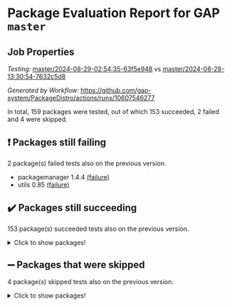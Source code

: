 # Package Evaluation Report for GAP `master`

## Job Properties

*Testing:* [master/2024-08-29-02:54:35-63f5e948](https://github.com/gap-system/PackageDistro/blob/data/reports/master/2024-08-29-02:54:35-63f5e948) vs [master/2024-08-28-13:30:54-7632c5d8](https://github.com/gap-system/PackageDistro/blob/data/reports/master/2024-08-28-13:30:54-7632c5d8)

*Generated by Workflow:* https://github.com/gap-system/PackageDistro/actions/runs/10607546277

In total, 159 packages were tested, out of which 153 succeeded, 2 failed and 4 were skipped.

## :exclamation: Packages still failing

2 package(s) failed tests also on the previous version.
- packagemanager 1.4.4 [(failure)](https://github.com/gap-system/PackageDistro/actions/runs/10607546277/job/29400619172)
- utils 0.85 [(failure)](https://github.com/gap-system/PackageDistro/actions/runs/10607546277/job/29400627048)

## :heavy_check_mark: Packages still succeeding

153 package(s) succeeded tests also on the previous version.
<details><summary>Click to show packages!</summary>

- 4ti2interface 2023.02-04 [(success)](https://github.com/gap-system/PackageDistro/actions/runs/10607546277/job/29400595289)
- ace 5.6.2 [(success)](https://github.com/gap-system/PackageDistro/actions/runs/10607546277/job/29400595458)
- aclib 1.3.2 [(success)](https://github.com/gap-system/PackageDistro/actions/runs/10607546277/job/29400595616)
- agt 0.3.1 [(success)](https://github.com/gap-system/PackageDistro/actions/runs/10607546277/job/29400595782)
- alnuth 3.2.1 [(success)](https://github.com/gap-system/PackageDistro/actions/runs/10607546277/job/29400595928)
- anupq 3.3.0 [(success)](https://github.com/gap-system/PackageDistro/actions/runs/10607546277/job/29400596088)
- atlasrep 2.1.9 [(success)](https://github.com/gap-system/PackageDistro/actions/runs/10607546277/job/29400596238)
- autodoc 2023.06.19 [(success)](https://github.com/gap-system/PackageDistro/actions/runs/10607546277/job/29400596390)
- automata 1.15 [(success)](https://github.com/gap-system/PackageDistro/actions/runs/10607546277/job/29400596513)
- automgrp 1.3.2 [(success)](https://github.com/gap-system/PackageDistro/actions/runs/10607546277/job/29400600486)
- autpgrp 1.11 [(success)](https://github.com/gap-system/PackageDistro/actions/runs/10607546277/job/29400601035)
- cap 2024.08-07 [(success)](https://github.com/gap-system/PackageDistro/actions/runs/10607546277/job/29400601374)
- caratinterface 2.3.6 [(success)](https://github.com/gap-system/PackageDistro/actions/runs/10607546277/job/29400603903)
- cddinterface 2024.08.27 [(success)](https://github.com/gap-system/PackageDistro/actions/runs/10607546277/job/29400604109)
- circle 1.6.6 [(success)](https://github.com/gap-system/PackageDistro/actions/runs/10607546277/job/29400604294)
- classicpres 1.22 [(success)](https://github.com/gap-system/PackageDistro/actions/runs/10607546277/job/29400604436)
- cohomolo 1.6.11 [(success)](https://github.com/gap-system/PackageDistro/actions/runs/10607546277/job/29400604614)
- congruence 1.2.7 [(success)](https://github.com/gap-system/PackageDistro/actions/runs/10607546277/job/29400605025)
- corelg 1.57 [(success)](https://github.com/gap-system/PackageDistro/actions/runs/10607546277/job/29400605218)
- crime 1.6 [(success)](https://github.com/gap-system/PackageDistro/actions/runs/10607546277/job/29400605376)
- crisp 1.4.6 [(success)](https://github.com/gap-system/PackageDistro/actions/runs/10607546277/job/29400605550)
- crypting 0.10.4 [(success)](https://github.com/gap-system/PackageDistro/actions/runs/10607546277/job/29400605730)
- cryst 4.1.27 [(success)](https://github.com/gap-system/PackageDistro/actions/runs/10607546277/job/29400605900)
- crystcat 1.1.10 [(success)](https://github.com/gap-system/PackageDistro/actions/runs/10607546277/job/29400606044)
- ctbllib 1.3.9 [(success)](https://github.com/gap-system/PackageDistro/actions/runs/10607546277/job/29400606192)
- cubefree 1.19 [(success)](https://github.com/gap-system/PackageDistro/actions/runs/10607546277/job/29400606315)
- curlinterface 2.3.2 [(success)](https://github.com/gap-system/PackageDistro/actions/runs/10607546277/job/29400606442)
- cvec 2.8.2 [(success)](https://github.com/gap-system/PackageDistro/actions/runs/10607546277/job/29400606572)
- datastructures 0.3.1 [(success)](https://github.com/gap-system/PackageDistro/actions/runs/10607546277/job/29400606711)
- deepthought 1.0.7 [(success)](https://github.com/gap-system/PackageDistro/actions/runs/10607546277/job/29400606878)
- design 1.8 [(success)](https://github.com/gap-system/PackageDistro/actions/runs/10607546277/job/29400607038)
- difsets 2.3.1 [(success)](https://github.com/gap-system/PackageDistro/actions/runs/10607546277/job/29400607251)
- digraphs 1.7.1 [(success)](https://github.com/gap-system/PackageDistro/actions/runs/10607546277/job/29400607477)
- edim 1.3.8 [(success)](https://github.com/gap-system/PackageDistro/actions/runs/10607546277/job/29400607626)
- example 4.3.4 [(success)](https://github.com/gap-system/PackageDistro/actions/runs/10607546277/job/29400607807)
- examplesforhomalg 2023.10-01 [(success)](https://github.com/gap-system/PackageDistro/actions/runs/10607546277/job/29400607985)
- factint 1.6.3 [(success)](https://github.com/gap-system/PackageDistro/actions/runs/10607546277/job/29400608150)
- ferret 1.0.12 [(success)](https://github.com/gap-system/PackageDistro/actions/runs/10607546277/job/29400608298)
- fga 1.5.0 [(success)](https://github.com/gap-system/PackageDistro/actions/runs/10607546277/job/29400608435)
- fining 1.5.6 [(success)](https://github.com/gap-system/PackageDistro/actions/runs/10607546277/job/29400608560)
- float 1.0.4 [(success)](https://github.com/gap-system/PackageDistro/actions/runs/10607546277/job/29400608725)
- format 1.4.4 [(success)](https://github.com/gap-system/PackageDistro/actions/runs/10607546277/job/29400608883)
- forms 1.2.11 [(success)](https://github.com/gap-system/PackageDistro/actions/runs/10607546277/job/29400609034)
- fplsa 1.2.6 [(success)](https://github.com/gap-system/PackageDistro/actions/runs/10607546277/job/29400609226)
- fr 2.4.13 [(success)](https://github.com/gap-system/PackageDistro/actions/runs/10607546277/job/29400609377)
- francy 2.0.3 [(success)](https://github.com/gap-system/PackageDistro/actions/runs/10607546277/job/29400609529)
- fwtree 1.3 [(success)](https://github.com/gap-system/PackageDistro/actions/runs/10607546277/job/29400609680)
- gapdoc 1.6.7 [(success)](https://github.com/gap-system/PackageDistro/actions/runs/10607546277/job/29400609845)
- gauss 2023.08-01 [(success)](https://github.com/gap-system/PackageDistro/actions/runs/10607546277/job/29400609968)
- gaussforhomalg 2024.08-01 [(success)](https://github.com/gap-system/PackageDistro/actions/runs/10607546277/job/29400610124)
- gbnp 1.1.0 [(success)](https://github.com/gap-system/PackageDistro/actions/runs/10607546277/job/29400610306)
- generalizedmorphismsforcap 2024.04-01 [(success)](https://github.com/gap-system/PackageDistro/actions/runs/10607546277/job/29400610437)
- genss 1.6.9 [(success)](https://github.com/gap-system/PackageDistro/actions/runs/10607546277/job/29400610584)
- gradedmodules 2024.01-01 [(success)](https://github.com/gap-system/PackageDistro/actions/runs/10607546277/job/29400610790)
- gradedringforhomalg 2024.07-01 [(success)](https://github.com/gap-system/PackageDistro/actions/runs/10607546277/job/29400610971)
- grape 4.9.0 [(success)](https://github.com/gap-system/PackageDistro/actions/runs/10607546277/job/29400611125)
- groupoids 1.74 [(success)](https://github.com/gap-system/PackageDistro/actions/runs/10607546277/job/29400611275)
- grpconst 2.6.5 [(success)](https://github.com/gap-system/PackageDistro/actions/runs/10607546277/job/29400611422)
- guarana 0.96.3 [(success)](https://github.com/gap-system/PackageDistro/actions/runs/10607546277/job/29400611560)
- guava 3.19 [(success)](https://github.com/gap-system/PackageDistro/actions/runs/10607546277/job/29400611727)
- hap 1.65 [(success)](https://github.com/gap-system/PackageDistro/actions/runs/10607546277/job/29400611867)
- hapcryst 0.1.15 [(success)](https://github.com/gap-system/PackageDistro/actions/runs/10607546277/job/29400612029)
- hecke 1.5.4 [(success)](https://github.com/gap-system/PackageDistro/actions/runs/10607546277/job/29400612158)
- help 4.0 [(success)](https://github.com/gap-system/PackageDistro/actions/runs/10607546277/job/29400612300)
- homalg 2024.01-01 [(success)](https://github.com/gap-system/PackageDistro/actions/runs/10607546277/job/29400612463)
- homalgtocas 2023.11-01 [(success)](https://github.com/gap-system/PackageDistro/actions/runs/10607546277/job/29400612609)
- idrel 2.48 [(success)](https://github.com/gap-system/PackageDistro/actions/runs/10607546277/job/29400612754)
- images 1.3.3 [(success)](https://github.com/gap-system/PackageDistro/actions/runs/10607546277/job/29400612934)
- intpic 0.3.0 [(success)](https://github.com/gap-system/PackageDistro/actions/runs/10607546277/job/29400613114)
- io 4.8.3 [(success)](https://github.com/gap-system/PackageDistro/actions/runs/10607546277/job/29400613253)
- io_forhomalg 2023.02-04 [(success)](https://github.com/gap-system/PackageDistro/actions/runs/10607546277/job/29400613427)
- irredsol 1.4.4 [(success)](https://github.com/gap-system/PackageDistro/actions/runs/10607546277/job/29400613612)
- json 2.2.2 [(success)](https://github.com/gap-system/PackageDistro/actions/runs/10607546277/job/29400613757)
- jupyterkernel 1.5.1 [(success)](https://github.com/gap-system/PackageDistro/actions/runs/10607546277/job/29400613935)
- jupyterviz 1.5.6 [(success)](https://github.com/gap-system/PackageDistro/actions/runs/10607546277/job/29400614100)
- kan 1.37 [(success)](https://github.com/gap-system/PackageDistro/actions/runs/10607546277/job/29400614266)
- kbmag 1.5.11 [(success)](https://github.com/gap-system/PackageDistro/actions/runs/10607546277/job/29400614472)
- laguna 3.9.7 [(success)](https://github.com/gap-system/PackageDistro/actions/runs/10607546277/job/29400614635)
- liealgdb 2.2.1 [(success)](https://github.com/gap-system/PackageDistro/actions/runs/10607546277/job/29400614812)
- liepring 2.9.1 [(success)](https://github.com/gap-system/PackageDistro/actions/runs/10607546277/job/29400614951)
- liering 2.4.2 [(success)](https://github.com/gap-system/PackageDistro/actions/runs/10607546277/job/29400615104)
- linearalgebraforcap 2024.08-07 [(success)](https://github.com/gap-system/PackageDistro/actions/runs/10607546277/job/29400615237)
- lins 0.9 [(success)](https://github.com/gap-system/PackageDistro/actions/runs/10607546277/job/29400615421)
- localizeringforhomalg 2023.10-01 [(success)](https://github.com/gap-system/PackageDistro/actions/runs/10607546277/job/29400615599)
- loops 3.4.3 [(success)](https://github.com/gap-system/PackageDistro/actions/runs/10607546277/job/29400615753)
- lpres 1.1.1 [(success)](https://github.com/gap-system/PackageDistro/actions/runs/10607546277/job/29400615887)
- majoranaalgebras 1.5.2 [(success)](https://github.com/gap-system/PackageDistro/actions/runs/10607546277/job/29400616044)
- mapclass 1.4.6 [(success)](https://github.com/gap-system/PackageDistro/actions/runs/10607546277/job/29400616185)
- matgrp 0.70 [(success)](https://github.com/gap-system/PackageDistro/actions/runs/10607546277/job/29400616373)
- matricesforhomalg 2024.08-05 [(success)](https://github.com/gap-system/PackageDistro/actions/runs/10607546277/job/29400616551)
- modisom 2.5.4 [(success)](https://github.com/gap-system/PackageDistro/actions/runs/10607546277/job/29400616725)
- modulepresentationsforcap 2024.08-03 [(success)](https://github.com/gap-system/PackageDistro/actions/runs/10607546277/job/29400616916)
- modules 2024.01-01 [(success)](https://github.com/gap-system/PackageDistro/actions/runs/10607546277/job/29400617102)
- monoidalcategories 2024.06-02 [(success)](https://github.com/gap-system/PackageDistro/actions/runs/10607546277/job/29400617335)
- nconvex 2022.09-01 [(success)](https://github.com/gap-system/PackageDistro/actions/runs/10607546277/job/29400617545)
- nilmat 1.4.2 [(success)](https://github.com/gap-system/PackageDistro/actions/runs/10607546277/job/29400617753)
- nock 1.5 [(success)](https://github.com/gap-system/PackageDistro/actions/runs/10607546277/job/29400617957)
- normalizinterface 1.3.7 [(success)](https://github.com/gap-system/PackageDistro/actions/runs/10607546277/job/29400618160)
- nq 2.5.11 [(success)](https://github.com/gap-system/PackageDistro/actions/runs/10607546277/job/29400618352)
- numericalsgps 1.3.1 [(success)](https://github.com/gap-system/PackageDistro/actions/runs/10607546277/job/29400618500)
- openmath 11.5.3 [(success)](https://github.com/gap-system/PackageDistro/actions/runs/10607546277/job/29400618681)
- orb 4.9.1 [(success)](https://github.com/gap-system/PackageDistro/actions/runs/10607546277/job/29400618909)
- patternclass 2.4.4 [(success)](https://github.com/gap-system/PackageDistro/actions/runs/10607546277/job/29400619381)
- permut 2.0.5 [(success)](https://github.com/gap-system/PackageDistro/actions/runs/10607546277/job/29400619592)
- polenta 1.3.10 [(success)](https://github.com/gap-system/PackageDistro/actions/runs/10607546277/job/29400619778)
- polymaking 0.8.7 [(success)](https://github.com/gap-system/PackageDistro/actions/runs/10607546277/job/29400619961)
- primgrp 3.4.4 [(success)](https://github.com/gap-system/PackageDistro/actions/runs/10607546277/job/29400620156)
- profiling 2.6.0 [(success)](https://github.com/gap-system/PackageDistro/actions/runs/10607546277/job/29400620351)
- qdistrnd 0.9.4 [(success)](https://github.com/gap-system/PackageDistro/actions/runs/10607546277/job/29400620520)
- qpa 1.35 [(success)](https://github.com/gap-system/PackageDistro/actions/runs/10607546277/job/29400620715)
- quagroup 1.8.4 [(success)](https://github.com/gap-system/PackageDistro/actions/runs/10607546277/job/29400620922)
- radiroot 2.9 [(success)](https://github.com/gap-system/PackageDistro/actions/runs/10607546277/job/29400621110)
- rcwa 4.7.1 [(success)](https://github.com/gap-system/PackageDistro/actions/runs/10607546277/job/29400621404)
- rds 1.8 [(success)](https://github.com/gap-system/PackageDistro/actions/runs/10607546277/job/29400621560)
- recog 1.4.2 [(success)](https://github.com/gap-system/PackageDistro/actions/runs/10607546277/job/29400621753)
- repndecomp 1.3.0 [(success)](https://github.com/gap-system/PackageDistro/actions/runs/10607546277/job/29400621920)
- repsn 3.1.2 [(success)](https://github.com/gap-system/PackageDistro/actions/runs/10607546277/job/29400622081)
- resclasses 4.7.3 [(success)](https://github.com/gap-system/PackageDistro/actions/runs/10607546277/job/29400622272)
- ringsforhomalg 2024.06-01 [(success)](https://github.com/gap-system/PackageDistro/actions/runs/10607546277/job/29400622413)
- sco 2023.08-01 [(success)](https://github.com/gap-system/PackageDistro/actions/runs/10607546277/job/29400622576)
- scscp 2.4.3 [(success)](https://github.com/gap-system/PackageDistro/actions/runs/10607546277/job/29400622771)
- semigroups 5.3.7 [(success)](https://github.com/gap-system/PackageDistro/actions/runs/10607546277/job/29400622928)
- sglppow 2.4 [(success)](https://github.com/gap-system/PackageDistro/actions/runs/10607546277/job/29400623083)
- sgpviz 0.999.5 [(success)](https://github.com/gap-system/PackageDistro/actions/runs/10607546277/job/29400623233)
- simpcomp 2.1.14 [(success)](https://github.com/gap-system/PackageDistro/actions/runs/10607546277/job/29400623394)
- singular 2024.06.03 [(success)](https://github.com/gap-system/PackageDistro/actions/runs/10607546277/job/29400623597)
- sl2reps 1.1 [(success)](https://github.com/gap-system/PackageDistro/actions/runs/10607546277/job/29400623936)
- sla 1.6.2 [(success)](https://github.com/gap-system/PackageDistro/actions/runs/10607546277/job/29400624114)
- smallgrp 1.5.4 [(success)](https://github.com/gap-system/PackageDistro/actions/runs/10607546277/job/29400624318)
- smallsemi 0.7.1 [(success)](https://github.com/gap-system/PackageDistro/actions/runs/10607546277/job/29400624484)
- sonata 2.9.6 [(success)](https://github.com/gap-system/PackageDistro/actions/runs/10607546277/job/29400624647)
- sophus 1.27 [(success)](https://github.com/gap-system/PackageDistro/actions/runs/10607546277/job/29400624822)
- sotgrps 1.2 [(success)](https://github.com/gap-system/PackageDistro/actions/runs/10607546277/job/29400624997)
- spinsym 1.5.2 [(success)](https://github.com/gap-system/PackageDistro/actions/runs/10607546277/job/29400625136)
- standardff 1.0 [(success)](https://github.com/gap-system/PackageDistro/actions/runs/10607546277/job/29400625288)
- symbcompcc 1.3.2 [(success)](https://github.com/gap-system/PackageDistro/actions/runs/10607546277/job/29400625443)
- thelma 1.3 [(success)](https://github.com/gap-system/PackageDistro/actions/runs/10607546277/job/29400625608)
- tomlib 1.2.11 [(success)](https://github.com/gap-system/PackageDistro/actions/runs/10607546277/job/29400625745)
- toolsforhomalg 2024.07-01 [(success)](https://github.com/gap-system/PackageDistro/actions/runs/10607546277/job/29400625873)
- toric 1.9.6 [(success)](https://github.com/gap-system/PackageDistro/actions/runs/10607546277/job/29400626011)
- toricvarieties 2022.07.13 [(success)](https://github.com/gap-system/PackageDistro/actions/runs/10607546277/job/29400626151)
- transgrp 3.6.5 [(success)](https://github.com/gap-system/PackageDistro/actions/runs/10607546277/job/29400626298)
- typeset 1.2.2 [(success)](https://github.com/gap-system/PackageDistro/actions/runs/10607546277/job/29400626449)
- ugaly 4.1.3 [(success)](https://github.com/gap-system/PackageDistro/actions/runs/10607546277/job/29400626592)
- unipot 1.6 [(success)](https://github.com/gap-system/PackageDistro/actions/runs/10607546277/job/29400626732)
- unitlib 4.2.0 [(success)](https://github.com/gap-system/PackageDistro/actions/runs/10607546277/job/29400626913)
- uuid 0.7 [(success)](https://github.com/gap-system/PackageDistro/actions/runs/10607546277/job/29400627180)
- walrus 0.9991 [(success)](https://github.com/gap-system/PackageDistro/actions/runs/10607546277/job/29400627378)
- wedderga 4.10.5 [(success)](https://github.com/gap-system/PackageDistro/actions/runs/10607546277/job/29400627542)
- xmod 2.92 [(success)](https://github.com/gap-system/PackageDistro/actions/runs/10607546277/job/29400628181)
- xmodalg 1.23 [(success)](https://github.com/gap-system/PackageDistro/actions/runs/10607546277/job/29400628357)
- yangbaxter 0.10.6 [(success)](https://github.com/gap-system/PackageDistro/actions/runs/10607546277/job/29400628494)
- zeromqinterface 0.16 [(success)](https://github.com/gap-system/PackageDistro/actions/runs/10607546277/job/29400628648)
</details>

## :heavy_minus_sign: Packages that were skipped

4 package(s) skipped tests also on the previous version.
<details><summary>Click to show packages!</summary>

- browse 1.8.21 [(skipped)](https://github.com/gap-system/PackageDistro/actions/runs/10607546277/job/29400167600)
- itc 1.5.1 [(skipped)](https://github.com/gap-system/PackageDistro/actions/runs/10607546277/job/29400167600)
- polycyclic 2.16 [(skipped)](https://github.com/gap-system/PackageDistro/actions/runs/10607546277/job/29400167600)
- xgap 4.32 [(skipped)](https://github.com/gap-system/PackageDistro/actions/runs/10607546277/job/29400167600)
</details>

